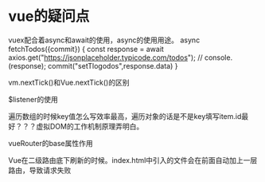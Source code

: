 # vue的疑问点

vuex配合着async和await的使用，async的使用用途。
async fetchTodos({commit}) {
        const response = await axios.get("https://jsonplaceholder.typicode.com/todos");
        // console.(response);
        commit("setTlogodos",response.data)
}

vm.nextTick()和Vue.nextTick()的区别

$listener的使用

遍历数组的时候key值怎么写效率最高，遍历对象的话是不是key填写item.id最好？？？虚拟DOM的工作机制原理弄明白。

vueRouter的base属性作用

Vue在二级路由底下刷新的时候。index.html中引入的文件会在前面自动加上一层路由，导致请求失败